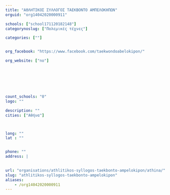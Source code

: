 ```yaml
---
title: "ΑΘΛΗΤΙΚΟΣ ΣΥΛΛΟΓΟΣ ΤΑΕΚΒΟΝΤΟ ΑΜΠΕΛΟΚΗΠΩΝ"
orguid: "org14042020000911"

schools: ["school171120182148"]
categorynoslug: ["Πολεμικές τέχνες"]

categories: [""]


org_facebook: "https://www.facebook.com/taekwondoabelokipon/"

org_website: ["no"]







count_schools: "0"
logo: ""

description: ""
cities: ["Αθήνα"]



long: ""
lat : ""


phone: ""
address: |
    

url: "organisations/athlitikos-syllogos-taekbonto-ampelokipon/athina/"
slug: "athlitikos-syllogos-taekbonto-ampelokipon"
aliases:
    - /org14042020000911
---
```



